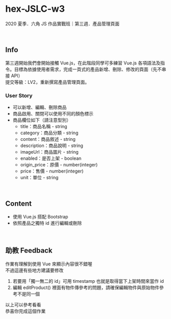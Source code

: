 # hex-JSLC-w3
2020 夏季．六角 JS 作品實戰班｜第三週．產品管理頁面

<br>

## Info
第三週開始我們會開始接觸 Vue.js，在此階段同學可多練習 Vue.js 各項語法及指令。目標為依據使用者需求，完成一頁式的產品新增、刪除、修改的頁面（先不串接 API）  
提交等級：LV2，重新撰寫產品管理頁面。

### User Story
* 可以新增、編輯、刪除商品
* 商品啟用、關閉可以使用不同的顏色標示
* 商品欄位如下（請注意型別） 
    - title：商品名稱 - string
    - category：商品分類 - string
    - content：商品敘述 - string
    - description：商品說明 - string
    - imageUrl：商品圖片 - string
    - enabled：是否上架 - boolean
    - origin_price：原價 - number(integer)
    - price：售價 - number(integer)
    - unit：單位 - string

<br>

## Content 
* 使用 Vue.js 搭配 Bootstrap
* 依照產品之獨特 id 進行編輯或刪除
<!-- 圖片來源網站 -->
<!-- https://www.cosstores.com/en/men.html -->
<!-- https://www.tomford.com/ -->

<br>

## 助教 Feedback
作業有理解到使用 Vue 來顯示內容很不錯喔  
不過這邊有些地方建議要修改  

1. 若要用「獨一無二的 id」可用 timestamp 也就是取得當下上架時間來當作 id
1. 編輯 editProduct() 裡面有物件傳參考的問題，請確保編輯物件與原始物件參考不是同一個

以上可以參考看看  
恭喜你完成這個作業  
